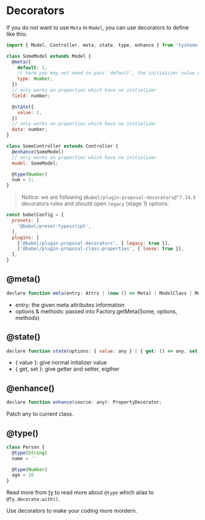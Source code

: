 # Decorators

If you do not want to use `Meta` in `Model`, you can use decorators to define like this:

```js
import { Model, Controller, meta, state, type, enhance } from 'tyshemo'

class SomeModel extends Model {
  @meta({
    default: 1,
    // here you may not need to pass `default`, the initializer value will be used as default value
    type: Number,
  })
  // only works on properties which have no initializer
  field: number;

  @state({
    value: 1,
  })
  // only works on properties which have no initializer
  data: number;
}

class SomeController extends Controller {
  @enhance(SomeModel)
  // only works on properties which have no initializer
  model: SomeModel;

  @type(Number)
  num = 1;
}
```

> Notice: we are following `@babel/plugin-proposal-decorators@^7.14.5` decorators rules and should open `legacy` (stage 1) options.

```js
const babelConfig = {
  presets: [
    '@babel/preset-typescript',
  ],
  plugins: [
    ['@babel/plugin-proposal-decorators', { legacy: true }],
    ['@babel/plugin-proposal-class-properties', { loose: true }],
  ],
}
```

## @meta()

```js
declare function meta(entry: Attrs | (new () => Meta) | ModelClass | ModelClass[], options?: Attrs, methods?: Factory): PropertyDecorator;
```

- entry: the given meta attributes information
- options & methods: passed into Factory.getMeta(Some, options, methods)

## @state()

```js
declare function state(options: { value: any } | { get: () => any, set: (v: any) => void }): PropertyDecorator;
```

- { value }: give normal initalizer value
- { get, set }: give getter and setter, eigther

## @enhance()

```js
declare function enhance(source: any): PropertyDecorator;
```

Patch any to current class.

## @type()

```js
class Person {
  @type(String)
  name = ''

  @type(Number)
  age = 10
}
```

Read more from [ty](./ty.md) to read more about `@type` which alias to `@Ty.decorate.with()`.

Use decorators to make your coding more mordern.
